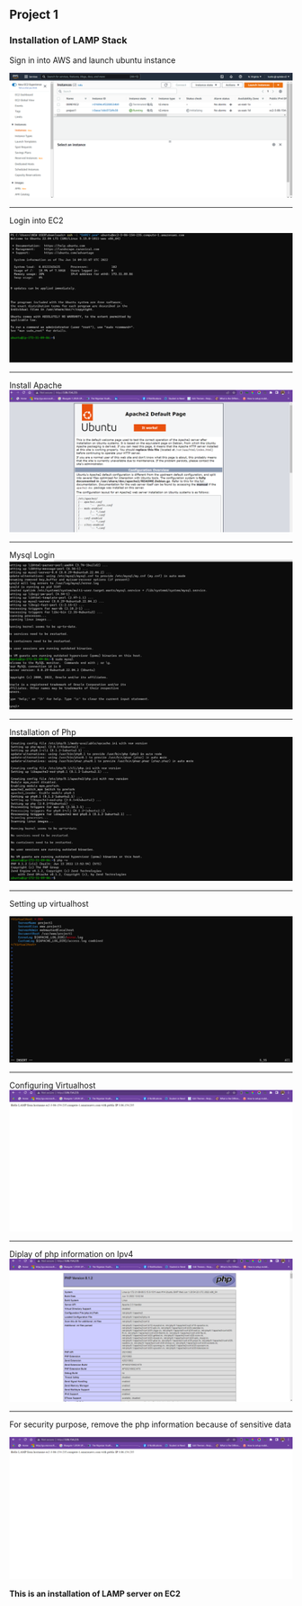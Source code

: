 ## Project 1

### Installation of LAMP Stack

Sign in into AWS and launch ubuntu instance

![Display of EC2](ec2.png) 

---

Login into EC2 

![Login into EC2 Instance](login%20to%20ec2.png)

---

Install Apache
![Install Apache](apache.png)

---
Mysql Login
![mysql login](mysqllogin.png)

---
Installation of Php 
![Installing Php](installingphp.png)


---
Setting up virtualhost 

![Setting virtualhost](virtualhost.png)

---
Configuring Virtualhost
![configuring virtualhost](connectingvirtualhost.png)

---

Diplay of php information on Ipv4
![phpdisplay](phpdisplay.png)

---

For security purpose, remove the php information because of sensitive data 

![removal of php information](afterremoving.png)

**This is an installation of LAMP server on EC2**